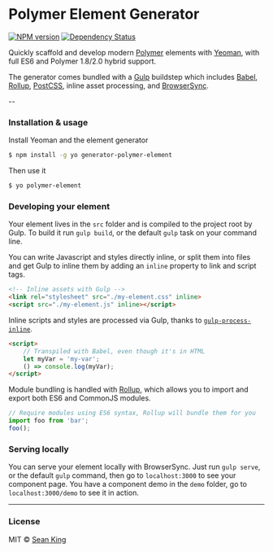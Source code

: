 # Polymer Element Generator 
[![NPM version][npm-image]][npm-url] [![Dependency Status][daviddm-image]][daviddm-url]

Quickly scaffold and develop modern [Polymer][polymer] elements with [Yeoman][yeoman], with full ES6 and Polymer 1.8/2.0 hybrid support.

The generator comes bundled with a [Gulp][gulp] buildstep which includes [Babel][babel], [Rollup][rollup], [PostCSS][postcss], inline asset processing, and [BrowserSync][browsersync].

--

### Installation & usage

Install Yeoman and the element generator

```sh
$ npm install -g yo generator-polymer-element
```

Then use it

```sh
$ yo polymer-element
```

### Developing your element 

Your element lives in the `src` folder and is compiled to the project root by Gulp. To build it run `gulp build`, or the default `gulp` task on your command line.

You can write Javascript and styles directly inline, or split them into files and get Gulp to inline them by adding an `inline` property to link and script tags.

```html
<!-- Inline assets with Gulp -->
<link rel="stylesheet" src="./my-element.css" inline>
<script src="./my-element.js" inline></script>
```

Inline scripts and styles are processed via Gulp, thanks to [`gulp-process-inline`][process-inline].

```html
<script>
    // Transpiled with Babel, even though it's in HTML
    let myVar = 'my-var';
    () => console.log(myVar);
</script>
```

Module bundling is handled with [Rollup][rollup], which allows you to import and export both ES6 and CommonJS modules.

```js
// Require modules using ES6 syntax, Rollup will bundle them for you
import foo from 'bar';
foo(); 
```

### Serving locally

You can serve your element locally with BrowserSync. Just run `gulp serve`, or the default `gulp` command, then go to `localhost:3000` to see your component page. You have a component demo in the `demo` folder, go to `localhost:3000/demo` to see it in action.

***

### License

MIT © [Sean King](https://github.com/seaneking)

[npm-image]: https://badge.fury.io/js/generator-polymer-element.svg
[npm-url]: https://npmjs.org/package/generator-polymer-element
[daviddm-image]: https://david-dm.org/seaneking/generator-polymer-element.svg?theme=shields.io
[daviddm-url]: https://david-dm.org/seaneking/generator-polymer-element

[yeoman]: http://yeoman.io
[polymer]: http://polymer-project.org
[seed-element]: https://github.com/PolymerElements/seed-element
[gulp]: https://gulpjs.com
[postcss]: https://github.com/postcss/postcss
[babel]: http://babeljs.io
[rollup]: http://rollupjs.org
[browsersync]: http://browsersync.io/
[process-inline]: https://github.com/simplaio/gulp-process-inline
